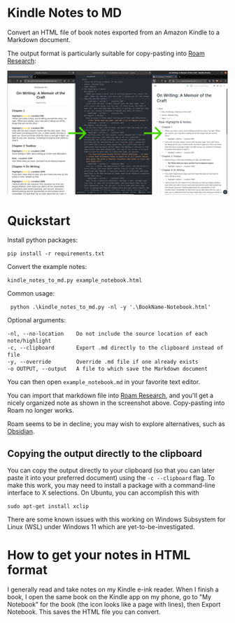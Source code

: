 # Kindle Notes to MD

Convert an HTML file of book notes exported from an Amazon Kindle to a Markdown document.

The output format is particularly suitable for copy-pasting into
[Roam Research](https://roamresearch.com):

![Screenshot](screenshot.png)


# Quickstart

Install python packages:

    pip install -r requirements.txt

Convert the example notes:

    kindle_notes_to_md.py example_notebook.html

Common usage:

     python .\kindle_notes_to_md.py -nl -y '.\BookName-Notebook.html'

Optional arguments:

    -nl, --no-location    Do not include the source location of each note/highlight
    -c, --clipboard       Export .md directly to the clipboard instead of file
    -y, --override        Override .md file if one already exists
    -o OUTPUT, --output   A file to which save the Markdown document

You can then open `example_notebook.md` in your favorite text editor.

You can import that markdown file into [Roam Research](https://roamresearch.com),
and you'll get a nicely organized note as shown in the screenshot above.
Copy-pasting into Roam no longer works.

Roam seems to be in decline; you may wish to explore alternatives,
such as [Obsidian](https://obsidian.md/).



## Copying the output directly to the clipboard

You can copy the output directly to your clipboard (so that you can later paste it into your preferred document) using the `-c --clipboard` flag. To make this work, you may need to install a package with a command-line interface to X selections. On Ubuntu, you can accomplish this with

```
sudo apt-get install xclip
```

There are some known issues with this working on Windows Subsystem for Linux (WSL) under Windows 11 which are yet-to-be-investigated.


# How to get your notes in HTML format

I generally read and take notes on my Kindle e-ink reader. When I finish a book, I open the same book on the Kindle app on my phone, go to "My Notebook" for the book (the icon looks like a page with lines), then Export Notebook. This saves the HTML file you can convert.
